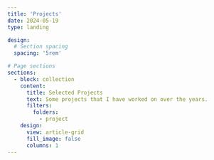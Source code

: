 ```yaml
---
title: 'Projects'
date: 2024-05-19
type: landing

design:
  # Section spacing
  spacing: '5rem'

# Page sections
sections:
  - block: collection
    content:
      title: Selected Projects
      text: Some projects that I have worked on over the years.
      filters:
        folders:
          - project
    design:
      view: article-grid
      fill_image: false
      columns: 1
---
```


